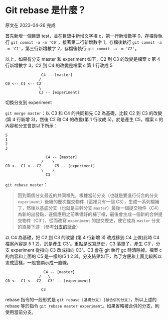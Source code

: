 # Git rebase 是什麼？

原文在 2023-04-26 完成

首先新增一個目錄 test，並在目錄中新增文字檔 c，第一行新增數字 0，存檔後執行 `git commit -a -m 'C0'`，接著第二行新增數字 1，存檔後執行 `git commit -a -m 'C1'`，第三行新增數字 2，存檔後執行 `git commit -a -m 'C2'`。

以上，如果有分支 master 和 experiment 如下，C2 到 C3 的改變是檔案 c 第 4 行新增數字 3，C2 到 C4 的改變是檔案 c 第 1 行改成 5

```
                C4 -- [master]
               /
C0 <-- C1 <-- C2
               \
               C3 -- [experiment]
```

切換分支到 experiment

`git merge master`：以 C3 和 C4 的共同祖先 C2 為基礎，比較 C2 到 C3 的改變 (第 4 行新增 3)，然後 C2 和 C4 的改變(第 1 行改成 5)，於是產生 C5，檔案 c 的內容和分支會是以下所示：

```
5
1
2
3
```

```
                  C4 -- [master]
                /    \
C0 <-- C1 <-- C2      C5 -- [experiment]
                \    /
                  C3
```

`git rebase master`：

> 回到兩個分支最近的共同祖先，根據當前分支（也就是要進行衍合的分支 `experiment`）後續的歷次提交物件（這裡只有一個 C3），生成一系列檔補丁，然後以基底分支（也就是主幹分支 `master`）最後一個提交物件（C4）為新的出發點，逐個應用之前準備好的補丁檔，最後會生成一個新的合併提交物件（C3'），從而改寫 `experiment` 的提交歷史，使它成為 `master` 分支的直接下游 （參考[分支的衍合](https://iissnan.com/progit/html/zh-tw/ch3_6.html)）

以 C4 為基礎，把 C2 到 C3 的改變 (第 4 行新增 3) 改成移到 C4 上做(此時 C4 檔案內容是 5 1 2)，於是產生 C3'。重點是改寫歷史，C3 落單了，產生 C3'，分支 experiment 從指向 C3 改成指向 C3'。C3 會在 git 執行 gc 時清除掉。檔案 c 的內容和上面的 C5 是一樣的(5 1 2 3)。分支結果如下，為了方便和上面比較所以畫成這樣，一般會顯示成一直線。

```
                 C4 -- [master]
               /   \
C0 <-- C1 <-- C2   C3' -- [experiment]

                C3
```

rebase 指令的一般形式是 `git rebase [基礎分支] [被合併的分支]`，所以上述的 rebase 等於指令 `git rebase master experiment`。如果省略被合併的分支，則使用當前分支。